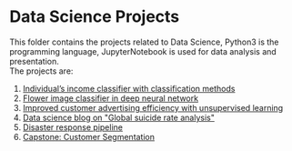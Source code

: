 # Data Science Projects

This folder contains the projects related to Data Science, Python3 is the programming language, JupyterNotebook is used for data analysis and presentation.  
The projects are:
1. [Individual’s income classifier	with classification methods](https://github.com/yueureka/DataScienceProjects/tree/master/FindingDonors)
2. [Flower image classifier in deep neural network ](https://github.com/yueureka/DataScienceProjects/tree/master/ImageClassifier)
3. [Improved customer advertising efficiency with unsupervised learning ](https://github.com/yueureka/DataScienceProjects/tree/master/UnsupervisedLearning)
4. [Data science blog on "Global suicide rate analysis"](https://github.com/yueureka/DataScienceProjects/tree/master/BlogPost)
5. [Disaster response pipeline](https://github.com/yueureka/DataScienceProjects/tree/master/DisasterResponsePipeline)
6. [Capstone: Customer Segmentation](https://github.com/yueureka/DataScienceProjects/tree/master/CustomerSegmentation)
